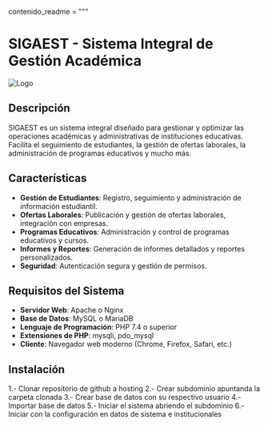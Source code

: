 contenido_readme = """
# SIGAEST - Sistema Integral de Gestión Académica

![Logo](ruta/a/tu/logo.png)

## Descripción

SIGAEST es un sistema integral diseñado para gestionar y optimizar las operaciones académicas y administrativas de instituciones educativas. Facilita el seguimiento de estudiantes, la gestión de ofertas laborales, la administración de programas educativos y mucho más.

## Características

- **Gestión de Estudiantes**: Registro, seguimiento y administración de información estudiantil.
- **Ofertas Laborales**: Publicación y gestión de ofertas laborales, integración con empresas.
- **Programas Educativos**: Administración y control de programas educativos y cursos.
- **Informes y Reportes**: Generación de informes detallados y reportes personalizados.
- **Seguridad**: Autenticación segura y gestión de permisos.

## Requisitos del Sistema

- **Servidor Web**: Apache o Nginx
- **Base de Datos**: MySQL o MariaDB
- **Lenguaje de Programación**: PHP 7.4 o superior
- **Extensiones de PHP**: mysqli, pdo_mysql
- **Cliente**: Navegador web moderno (Chrome, Firefox, Safari, etc.)

## Instalación
 1.- Clonar repositorio de github a hosting
 2.- Crear subdominio apuntanda la carpeta clonada
 3.- Crear base de datos con su respectivo usuario
 4.- Importar base de datos
 5.- Iniciar el sistema abriendo el subdominio
 6.- Iniciar con la configuración en datos de sistema e institucionales
